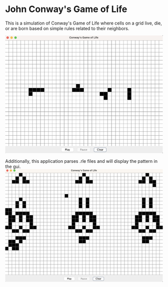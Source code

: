 # John Conway's Game of Life

This is a simulation of Conway's Game of Life where cells on a grid 
live, die, or are born based on simple rules related to their neighbors.

![GameOfLife](GameOfLifeScreenshot.png)

Additionally, this application parses .rle files and will display the pattern
in the gui.
![GameOfLifeRle](GamepatternScreenshot.png)